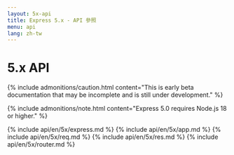 ```yaml
---
layout: 5x-api
title: Express 5.x - API 參照
menu: api
lang: zh-tw
---
```


<div id="api-doc" markdown="1">

<h1>5.x API</h1>

{% include admonitions/caution.html content="This is early beta documentation that may be incomplete and is still under development." %}

{% include admonitions/note.html content="Express 5.0 requires Node.js 18 or higher." %}

{% include api/en/5x/express.md %}
{% include api/en/5x/app.md %}
{% include api/en/5x/req.md %}
{% include api/en/5x/res.md %}
{% include api/en/5x/router.md %}

</div>
